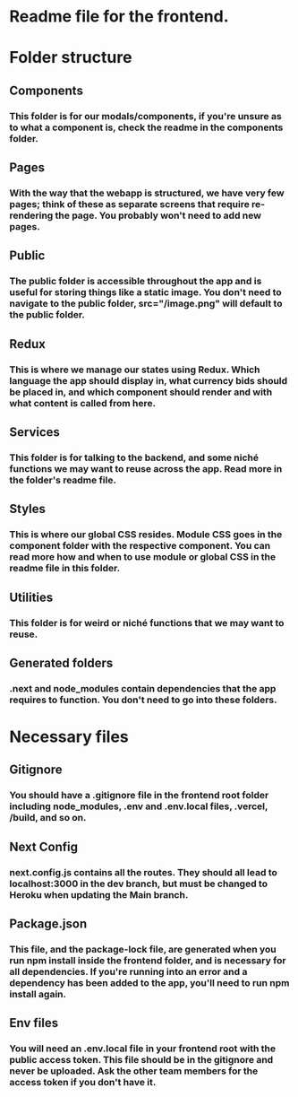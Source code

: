 # Readme file for the frontend.

# Folder structure

## Components

### This folder is for our modals/components, if you're unsure as to what a component is, check the readme in the components folder.

## Pages

### With the way that the webapp is structured, we have very few pages; think of these as separate screens that require re-rendering the page. You probably won't need to add new pages.

## Public

### The public folder is accessible throughout the app and is useful for storing things like a static image. You don't need to navigate to the public folder, src="/image.png" will default to the public folder.

## Redux

### This is where we manage our states using Redux. Which language the app should display in, what currency bids should be placed in, and which component should render and with what content is called from here.

## Services

### This folder is for talking to the backend, and some niché functions we may want to reuse across the app. Read more in the folder's readme file.

## Styles

### This is where our global CSS resides. Module CSS goes in the component folder with the respective component. You can read more how and when to use module or global CSS in the readme file in this folder.

## Utilities

### This folder is for weird or niché functions that we may want to reuse.

## Generated folders

### .next and node_modules contain dependencies that the app requires to function. You don't need to go into these folders.

# Necessary files

## Gitignore

### You should have a .gitignore file in the frontend root folder including node_modules, .env and .env.local files, .vercel, /build, and so on.

## Next Config

### next.config.js contains all the routes. They should all lead to localhost:3000 in the dev branch, but must be changed to Heroku when updating the Main branch.

## Package.json

### This file, and the package-lock file, are generated when you run npm install inside the frontend folder, and is necessary for all dependencies. If you're running into an error and a dependency has been added to the app, you'll need to run npm install again.

## Env files

### You will need an .env.local file in your frontend root with the public access token. This file should be in the gitignore and never be uploaded. Ask the other team members for the access token if you don't have it.


